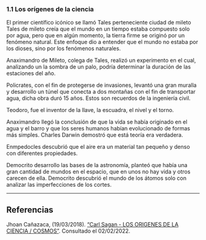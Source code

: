 ### 1.1 Los orígenes de la ciencia

El primer científico icónico se llamó Tales perteneciente ciudad de mileto Tales de mileto creía que el mundo en un tiempo estaba compuesto solo por agua, pero que en algún momento, la tierra firme se originó por un fenómeno natural. Este enfoque dio a entender que el mundo no estaba por los dioses, sino por los fenómenos naturales.

Anaximandro de Mileto, colega de Tales, realizó un experimento en el cual, analizando un la sombra de un palo, podría determinar la duración de las estaciones del año.

Policrates, con el fin de protegerse de invasiones, levantó una gran muralla y desarrollo un túnel que conecta a dos montañas con el fin de transportar agua, dicha obra duró 15 años. Estos son recuerdos de la ingeniería civil.

Teodoro, fue el inventor de la llave, la escuadra, el nivel y el torno.

Anaximandro llegó la conclusión de que la vida se había originado en el agua y el barro y que los seres humanos habían evolucionado de formas más simples. Charles Darwin demostró que está teoría era verdadera.

Enmpedocles descubrió que el aire era un material tan pequeño y denso con diferentes propiedades.

Democrito desarrollo las bases de la astronomía, planteó que había una gran cantidad de mundos en el espacio, que en unos no hay vida y otros carecen de ella. Democrito descubrió el mundo de los átomos solo con analizar las imperfecciones de los cortes.

---
## Referencias

Jhoan Cañazaca, (19/03/2018). [“Carl Sagan - LOS ORIGENES DE LA CIENCIA / COSMOS”](https://www.youtube.com/watch?v=Es99juS7AFw). Consultado el 02/02/2022.